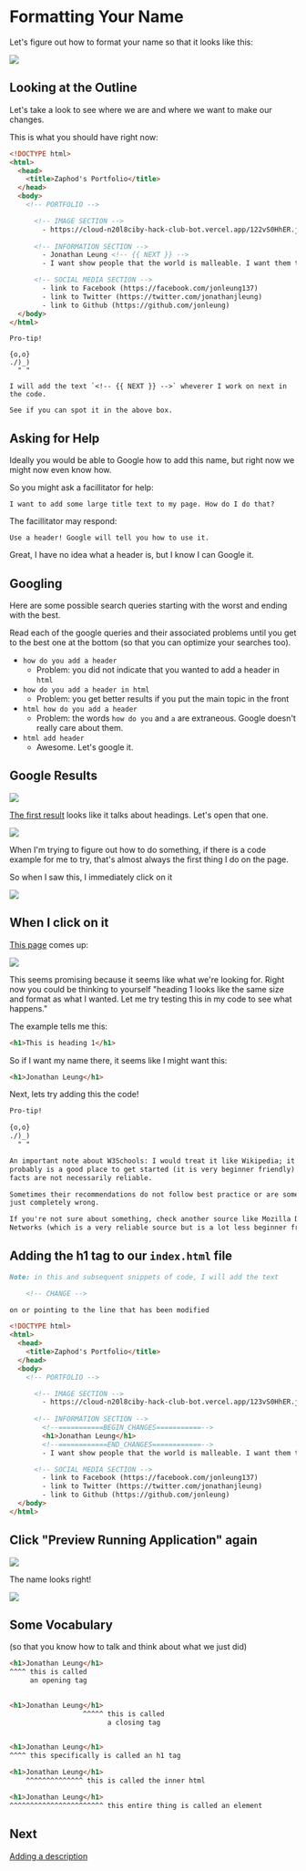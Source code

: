# Formatting Your Name

Let's figure out how to format your name so that it looks like this:

![](img/name.png)

## Looking at the Outline

Let's take a look to see where we are and where we want to make our changes.

This is what you should have right now:

```html
<!DOCTYPE html>
<html>
  <head>
    <title>Zaphod's Portfolio</title>
  </head>
  <body>
    <!-- PORTFOLIO -->

      <!-- IMAGE SECTION -->
        - https://cloud-n20l8ciby-hack-club-bot.vercel.app/122vS0HhER.jpg
      
      <!-- INFORMATION SECTION -->
        - Jonathan Leung <!-- {{ NEXT }} -->            
        - I want show people that the world is malleable. I want them to know they can create what's missing and not be afraid to break the status quo.

      <!-- SOCIAL MEDIA SECTION -->
        - link to Facebook (https://facebook.com/jonleung137)
        - link to Twitter (https://twitter.com/jonathanjleung)
        - link to Github (https://github.com/jonleung)
  </body>
</html>
```

```
Pro-tip!

{o,o}
./)_)
  " "

I will add the text `<!-- {{ NEXT }} -->` wheverer I work on next in the code.

See if you can spot it in the above box.
```

## Asking for Help

Ideally you would be able to Google how to add this name, but right now we might now even know how.

So you might ask a facillitator for help:

```
I want to add some large title text to my page. How do I do that?
```

The facillitator may respond:

```
Use a header! Google will tell you how to use it.
```

Great, I have no idea what a header is, but I know I can Google it.

## Googling

Here are some possible search queries starting with the worst and ending with the best.

Read each of the google queries and their associated problems until you get to the best one at the bottom (so that you can optimize your searches too).

- `how do you add a header`
    - Problem: you did not indicate that you wanted to add a header in `html`
- `how do you add a header in html`
    - Problem: you get better results if you put the main topic in the front
- `html how do you add a header`
    - Problem: the words `how do you` and `a` are extraneous. Google doesn't really care about them.
- `html add header`
    - Awesome. Let's google it.

## Google Results

![](img/heading_google.png)

[The first result](http://www.w3schools.com/html/html_headings.asp) looks like it talks about headings. Let's open that one.

![](img/heading_google_1.png)

When I'm trying to figure out how to do something, if there is a code example for me to try, that's almost always the first thing I do on the page.

So when I saw this, I immediately click on it

![](img/headings_google_1a.png)

## When I click on it

[This page](http://www.w3schools.com/html/tryit.asp?filename=tryhtml_headings) comes up:

![](img/headings_google_1b.png)

This seems promising because it seems like what we're looking for. Right now you could be thinking to yourself "heading 1 looks like the same size and format as what I wanted. Let me try testing this in my code to see what happens."

The example tells me this:

```html
<h1>This is heading 1</h1>
```

So if I want my name there, it seems like I might want this:

```html
<h1>Jonathan Leung</h1>
```

Next, lets try adding this the code!

```md
Pro-tip!

{o,o}
./)_)
  " "

An important note about W3Schools: I would treat it like Wikipedia; it's
probably is a good place to get started (it is very beginner friendly) but its
facts are not necessarily reliable.

Sometimes their recommendations do not follow best practice or are sometimes
just completely wrong.

If you're not sure about something, check another source like Mozilla Developer
Networks (which is a very reliable source but is a lot less beginner friendly).
```

## Adding the h1 tag to our `index.html` file

```md
Note: in this and subsequent snippets of code, I will add the text

    <!-- CHANGE -->

on or pointing to the line that has been modified
```

```html
<!DOCTYPE html>
<html>
  <head>
    <title>Zaphod's Portfolio</title>
  </head>
  <body>
    <!-- PORTFOLIO -->

      <!-- IMAGE SECTION -->
        - https://cloud-n20l8ciby-hack-club-bot.vercel.app/123vS0HhER.jpg
      
      <!-- INFORMATION SECTION -->
        <!--===========BEGIN_CHANGES===========-->
        <h1>Jonathan Leung</h1> 
        <!--============END_CHANGES============-->          
        - I want show people that the world is malleable. I want them to know they can create what's missing and not be afraid to break the status quo.

      <!-- SOCIAL MEDIA SECTION -->
        - link to Facebook (https://facebook.com/jonleung137)
        - link to Twitter (https://twitter.com/jonathanjleung)
        - link to Github (https://github.com/jonleung)
  </body>
</html>
```

## Click "Preview Running Application" again

![](img/h1.png)

The name looks right!

![](img/celebration.gif)

## Some Vocabulary

(so that you know how to talk and think about what we just did)

```html
<h1>Jonathan Leung</h1>
^^^^ this is called
     an opening tag         
  
```

```html
<h1>Jonathan Leung</h1>
                  ^^^^^ this is called
                        a closing tag
  
```

```html
<h1>Jonathan Leung</h1>
^^^^ this specifically is called an h1 tag
```

```html
<h1>Jonathan Leung</h1>
    ^^^^^^^^^^^^^^ this is called the inner html
```

```html
<h1>Jonathan Leung</h1>
^^^^^^^^^^^^^^^^^^^^^^^ this entire thing is called an element
```

## Next

[Adding a description](description_challenge.md)
